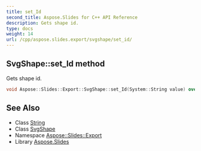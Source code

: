 ```yaml
---
title: set_Id
second_title: Aspose.Slides for C++ API Reference
description: Gets shape id.
type: docs
weight: 14
url: /cpp/aspose.slides.export/svgshape/set_id/
---
```

## SvgShape::set_Id method


Gets shape id.

```cpp
void Aspose::Slides::Export::SvgShape::set_Id(System::String value) override
```

## See Also

* Class [String](../../../system/string/)
* Class [SvgShape](../)
* Namespace [Aspose::Slides::Export](../../)
* Library [Aspose.Slides](../../../)
